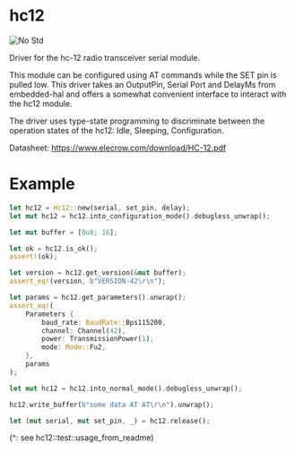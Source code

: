 # hc12

![No Std][no-std-badge]

Driver for the hc-12 radio transceiver serial module.

This module can be configured using AT commands while the SET pin is pulled low. This driver takes an OutputPin, Serial Port and DelayMs from embedded-hal and offers a somewhat convenient interface to interact with the hc12 module.

The driver uses type-state programming to discriminate between the operation states of the hc12: Idle, Sleeping, Configuration.

Datasheet: https://www.elecrow.com/download/HC-12.pdf

# Example

```rust
let hc12 = Hc12::new(serial, set_pin, delay);
let mut hc12 = hc12.into_configuration_mode().debugless_unwrap();

let mut buffer = [0u8; 16];

let ok = hc12.is_ok();
assert!(ok);

let version = hc12.get_version(&mut buffer);
assert_eq!(version, b"VERSION-42\r\n");

let params = hc12.get_parameters().unwrap();
assert_eq!(
    Parameters {
        baud_rate: BaudRate::Bps115200,
        channel: Channel(42),
        power: TransmissionPower(1),
        mode: Mode::Fu2,
    },
    params
);

let mut hc12 = hc12.into_normal_mode().debugless_unwrap();

hc12.write_buffer(b"some data AT AT\r\n").unwrap();

let (mut serial, mut set_pin, _) = hc12.release();
```

(^: see hc12::test::usage_from_readme)

<!-- Badges -->
[no-std-badge]: https://img.shields.io/badge/no__std-yes-blue

